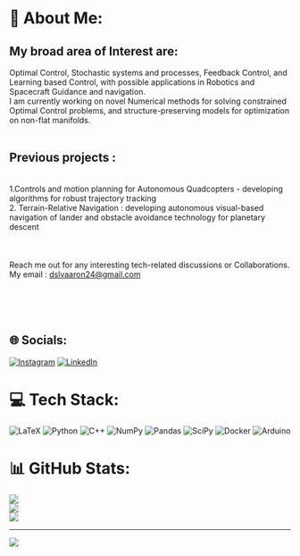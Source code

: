 # 💫 About Me:
## My broad area of Interest are: 
Optimal Control, Stochastic systems and processes, Feedback Control, and Learning based Control, with possible applications in Robotics and Spacecraft Guidance and navigation.<br>I am currently working on novel Numerical methods for solving constrained Optimal Control problems,  and structure-preserving models for optimization on non-flat manifolds.<br><br>
## Previous projects : 
<br>1.Controls and motion planning for Autonomous Quadcopters - developing algorithms for robust trajectory tracking<br>2. Terrain-Relative Navigation : developing autonomous visual-based navigation of lander and obstacle avoidance technology for planetary descent<br><br>
<br><br>Reach me out for any interesting tech-related discussions or Collaborations.<br>
My email : dslvaaron24@gmail.com<br><br><br><br><br>


## 🌐 Socials:
[![Instagram](https://img.shields.io/badge/Instagram-%23E4405F.svg?logo=Instagram&logoColor=white)](https://instagram.com/rihanaaron) [![LinkedIn](https://img.shields.io/badge/LinkedIn-%230077B5.svg?logo=linkedin&logoColor=white)](https://linkedin.com/in/rihan-aaron-d-silva) 

# 💻 Tech Stack:
![LaTeX](https://img.shields.io/badge/latex-%23008080.svg?style=flat&logo=latex&logoColor=white) ![Python](https://img.shields.io/badge/python-3670A0?style=flat&logo=python&logoColor=ffdd54) ![C++](https://img.shields.io/badge/c++-%2300599C.svg?style=flat&logo=c%2B%2B&logoColor=white) ![NumPy](https://img.shields.io/badge/numpy-%23013243.svg?style=flat&logo=numpy&logoColor=white) ![Pandas](https://img.shields.io/badge/pandas-%23150458.svg?style=flat&logo=pandas&logoColor=white) ![SciPy](https://img.shields.io/badge/SciPy-%230C55A5.svg?style=flat&logo=scipy&logoColor=%white) ![Docker](https://img.shields.io/badge/docker-%230db7ed.svg?style=flat&logo=docker&logoColor=white) ![Arduino](https://img.shields.io/badge/-Arduino-00979D?style=flat&logo=Arduino&logoColor=white)
# 📊 GitHub Stats:
![](https://github-readme-stats.vercel.app/api?username=Rihan24&theme=dark&hide_border=false&include_all_commits=true&count_private=true)<br/>
![](https://github-readme-streak-stats.herokuapp.com/?user=Rihan24&theme=dark&hide_border=false)<br/>
![](https://github-readme-stats.vercel.app/api/top-langs/?username=Rihan24&theme=dark&hide_border=false&include_all_commits=true&count_private=true&layout=compact)

---
[![](https://visitcount.itsvg.in/api?id=Rihan24&icon=0&color=0)](https://visitcount.itsvg.in)
